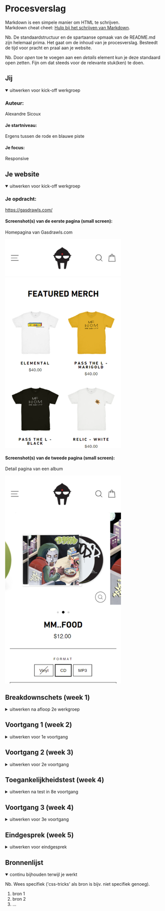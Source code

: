 # Procesverslag
Markdown is een simpele manier om HTML te schrijven.  
Markdown cheat cheet: [Hulp bij het schrijven van Markdown](https://github.com/adam-p/markdown-here/wiki/Markdown-Cheatsheet).

Nb. De standaardstructuur en de spartaanse opmaak van de README.md zijn helemaal prima. Het gaat om de inhoud van je procesverslag. Besteedt de tijd voor pracht en praal aan je website.

Nb. Door *open* toe te voegen aan een *details* element kun je deze standaard open zetten. Fijn om dat steeds voor de relevante stuk(ken) te doen.





## Jij

<details open>
<summary>uitwerken voor kick-off werkgroep</summary>

### Auteur:
Alexandre Sicoux				

#### Je startniveau:
Ergens tussen de rode en blauwe piste 

#### Je focus:
Responsive
 
</details>





## Je website

<details open>
<summary>uitwerken voor kick-off werkgroep</summary>

### Je opdracht:
https://gasdrawls.com/

#### Screenshot(s) van de eerste pagina (small screen): 
Homepagina van Gasdrawls.com

<img src="images/screenshot.homepage.png" width="375px" alt="homepage gasdrawls">

#### Screenshot(s) van de tweede pagina (small screen):
Detail pagina van een album

<img src="images/screenshot.detailpagina.png" width="375px" alt="detailpagina mm..food">
 
</details>





## Breakdownschets (week 1)

<details>
<summary>uitwerken na afloop 2e werkgroep</summary>

### de hele pagina: 
<img src="images/breakdown-homepagina-01.png" width="375px" alt="breakdown van de hele pagina met details">

### 2e pagina : 
<img src="images/breakdown-detailpagina.png" width="375px" alt="breakdown van detailpagina">

### dynamisch deel (menu): 
<img src="images/dynamisch-deel.png" width="375px" alt="breakdown van menu">

</details>





## Voortgang 1 (week 2)

<details>
<summary>uitwerken voor 1e voortgang</summary>

### Stand van zaken
hier dit ging goed & dit was lastig (neem ook screenshots op van delen van je website en code)
Het opstellen van de html die ik had gemaakt aan de hand van de breakdownschets ging goed. Ook 
is het gelukt om al wat basic styling toe te voegen, bijvoorbeeld het toevoegen van het lettertype
en het positioneren van de producten (featured merch & featured music) mbv flex-wrap: wrap;. 


### Agenda voor meeting
samen met je groepje opstellen

| student 1      | student 2          | student 3    | student 4        |
| ---            | ---                | ---          | ---              |
| dit bespreken  | en dit             | en ik dit    | en dan ik dat    |
| en dat ook nog | dit als er tijd is | nog een punt | dit wil ik zeker |
| ...            | ...                | ...          | ...              |


### Verslag van meeting
hier na afloop snel de uitkomsten van de meeting vastleggen

- html is goed opgebouwd
- voor het uitleggen van een svg krijg je ophoging
- header: aline items center, span op de shopping- en search-icon, 
- toch de grootste images gebruiken, en deze dan verkleinen. 
- geen position absolute in de header gebruiken
- flex-gap op container of grid gebruiken voor ruimte tussen de 
 verschillende producten. 
- header position fixed voor gebruiken. 

</details>





## Voortgang 2 (week 3)

<details>
<summary>uitwerken voor 2e voortgang</summary>

### Stand van zaken
hier dit ging goed & dit was lastig (neem ook screenshots op van delen van je website en code)
 
Ik heb deze week veel geprobeerd te doen en het ging niet altijd even goed, ik heb geprobeerd een 
hamburger menu te maken en met de tuturial van dlo kwam ik er nog niet helemaal uit. Na wat hulp van
de student-assistent en de docent ben ik er wel uitgekomen. 
 
<img src="images/hamburger-menu-voortgang.png" width="375px" alt="hamburger menu uitgeklapt">
<img src="images/code-hamburger-menu.png" width="375px" alt="code hamburger menu html & css">
<img src="images/hamburger-menu-java.png" width="375px" alt="hamburger menu java">

### Punten waar ik feedback op zou willen/vragen over heb
                                                        
- Het plaatsen van de mask afbeelding in de header
- Hoe ik het moet doen met het vervangen van de iframes met afbeeldingen, verschillende afbeeldingen
  voor verschillende groottes van het scherm misschien? Met behulp van media queries? 
- Fixed header position lukt niet zonder alles van plek te veranderen.
                                                              
### Verslag van meeting
hier na afloop snel de uitkomsten van de meeting vastleggen

- div om de icons van shopping en search veranderen in een ul
- source set op de img, meerdere images voor verschillende groottes
- align self of transform op de mask om deze in het midden te positioneren
- 2e pagina niet vergeten
- op het laatst nog opschonen waar nodig
 

</details>





## Toegankelijkheidstest (week 4)

<details>
<summary>uitwerken na test in 8e voortgang</summary>

### Bevindingen
Lijst met je bevindingen die in de test naar voren kwamen:

#### Titel eerste bevinding
Hier korte omschrijving (met indien nodig een afbeelding)

Hier een omschrijving van hoe het opgelost kan worden (met indien nodig een afbeelding)


#### Titel tweede bevinding. 
Hier korte omschrijving (met indien nodig een afbeelding)

Hier een omschrijving van hoe het opgelost kan worden (met indien nodig een afbeelding)


#### Titel volgende bevinding. 
Hier korte omschrijving (met indien nodig een afbeelding)

Hier een omschrijving van hoe het opgelost kan worden (met indien nodig een afbeelding)


#### Titel nog een bevinding. 
Hier korte omschrijving (met indien nodig een afbeelding)

Hier een omschrijving van hoe het opgelost kan worden (met indien nodig een afbeelding)

</details>





## Voortgang 3 (week 4)

<details>
<summary>uitwerken voor 3e voortgang</summary>

### Stand van zaken
hier dit ging goed & dit was lastig (neem ook screenshots op van delen van je website en code)


### Agenda voor meeting
samen met je groepje opstellen

| student 1      | student 2          | student 3    | student 4        |
| ---            | ---                | ---          | ---              |
| dit bespreken  | en dit             | en ik dit    | en dan ik dat    |
| en dat ook nog | dit als er tijd is | nog een punt | dit wil ik zeker |
| ...            | ...                | ...          | ...              |


### Verslag van meeting
hier na afloop snel de uitkomsten van de meeting vastleggen

- punt 1
- punt 2
- nog een punt
- ...

</details>





## Eindgesprek (week 5)

<details>
<summary>uitwerken voor eindgesprek</summary>

### Stand van zaken
hier dit ging goed & dit was lastig (neem ook screenshots op van delen van je website en code)

### Screenshot(s)

hier screenshot(s) van je eindresultaat

</details>





## Bronnenlijst

<details open>
<summary>continu bijhouden terwijl je werkt</summary>

Nb. Wees specifiek ('css-tricks' als bron is bijv. niet specifiek genoeg).

1. bron 1
2. bron 2
3. ...

</details>
